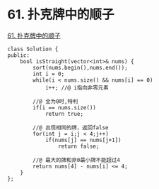 # 61. 扑克牌中的顺子

[61. 扑克牌中的顺子](https://leetcode-cn.com/problems/bu-ke-pai-zhong-de-shun-zi-lcof/)

```
class Solution {
public:
    bool isStraight(vector<int>& nums) {
		sort(nums.begin(),nums.end());
		int i = 0;
		while(i < nums.size() && nums[i] == 0)
			i++; //@ i指向非零元素
		
		//@ 全为0时,特判
		if(i == nums.size())
			return true;
		
		//@ 出现相同的牌，返回false
		for(int j = i;j < 4;j++)
			if(nums[j] == nums[j+1])
				return false;
			
		//@ 最大的牌和非0最小牌不能超过4
		return nums[4] - nums[i] <= 4;
    }
};
```


